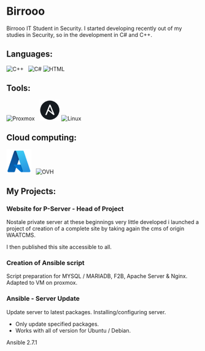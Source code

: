 # Birrooo

Birrooo IT Student in Security. I started developing recently out of my studies in Security, so in the development in C# and C++.

## Languages:

<img height="54" alt="C++" src="https://upload.wikimedia.org/wikipedia/commons/thumb/1/18/ISO_C%2B%2B_Logo.svg/2000px-ISO_C%2B%2B_Logo.svg.png"> &nbsp;
<img height="54" alt="C#" src="https://iconape.com/wp-content/png_logo_vector/csharp-logo.png">
<img height="64" alt="HTML" src="https://icones.pro/wp-content/uploads/2021/05/icone-html-bleue.png">

## Tools:

<img height="47" alt="Proxmox" src="https://e.garluche.fr/public/images/2017/07/proxmox-logo.png"> &nbsp;
<img height="54" alt="Ansible" src="https://raw.githubusercontent.com/github/explore/80688e429a7d4ef2fca1e82350fe8e3517d3494d/topics/ansible/ansible.png">
<img height="45" alt="Linux" src="https://upload.wikimedia.org/wikipedia/commons/thumb/f/f1/Icons8_flat_linux.svg/2000px-Icons8_flat_linux.svg.png"> &nbsp;

## Cloud computing:

<img height="65" alt="Azure" src="https://raw.githubusercontent.com/github/explore/80688e429a7d4ef2fca1e82350fe8e3517d3494d/topics/azure/azure.png"> &nbsp;
<img height="65" alt="OVH" src="https://avatars1.githubusercontent.com/u/1698434?s=200&v=4">

## My Projects:

### Website for P-Server - Head of Project

Nostale private server at these beginnings very little developed i launched a project of creation of a complete site by taking again the cms of origin WAATCMS.

I then published this site accessible to all.

### Creation of Ansible script

Script preparation for MYSQL / MARIADB, F2B, Apache Server & Nginx.
Adapted to VM on proxmox.

### Ansible - Server Update

Update server to latest packages.
Installing/configuring server.
- Only update specified packages.
- Works with all of version for Ubuntu / Debian.

Ansible 2.7.1
